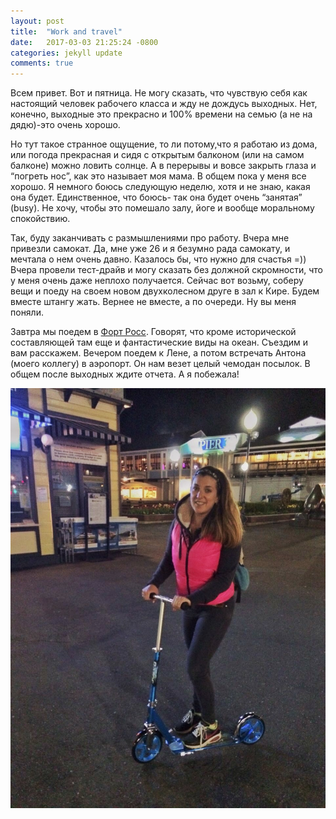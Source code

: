 ```yaml
---
layout: post
title:  "Work and travel"
date:   2017-03-03 21:25:24 -0800
categories: jekyll update
comments: true
---
```


Всем привет. Вот и пятница. Не могу сказать, что чувствую себя как настоящий человек рабочего класса и жду не дождусь выходных. Нет, конечно, выходные это прекрасно и 100% времени на семью (а не на дядю)-это очень хорошо. <!--separate--> 

Но тут такое странное ощущение, то ли потому,что я работаю из дома, или погода прекрасная и сидя с открытым балконом (или на самом балконе) можно ловить солнце. А в перерывы и вовсе закрыть глаза и “погреть нос”,  как это называет моя мама. В общем пока у меня все хорошо. Я немного боюсь следующую неделю, хотя и не знаю, какая она будет. Единственное, что боюсь- так она будет очень  “занятая” (busy). Не хочу, чтобы это помешало залу, йоге и вообще моральному спокойствию.

Так, буду заканчивать с размышлениями про работу. Вчера мне привезли самокат. Да, мне уже 26 и я безумно рада самокату, и мечтала о нем очень давно. Казалось бы, что нужно для счастья =)) Вчера провели тест-драйв и могу сказать без должной скромности, что у меня очень даже неплохо получается. Сейчас вот возьму, соберу вещи и поеду на своем новом двухколесном друге в зал к Кире. Будем вместе штангу жать. Вернее не вместе, а по очереди. Ну вы меня поняли. 

Завтра мы поедем в [Форт Росс](https://ru.wikipedia.org/wiki/%D0%A4%D0%BE%D1%80%D1%82-%D0%A0%D0%BE%D1%81%D1%81  "Fort Ross wikipedia"). Говорят, что кроме исторической составляющей там еще и фантастические виды на океан. Съездим и вам расскажем. Вечером поедем к Лене, а потом встречать Антона (моего коллегу) в аэропорт. Он нам везет целый чемодан посылок. В общем после выходных ждите отчета. А я побежала! 

![scooter](/assets/images/posts/2017-03-03-work-and-travel/scooter.jpg)
